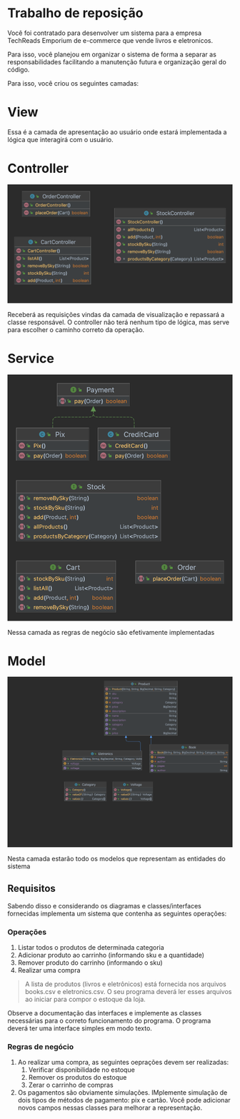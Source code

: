 # Trabalho de reposição

Você foi contratado para desenvolver um sistema para a empresa TechReads Emporium de e-commerce que vende livros e eletronicos. 

Para isso, você planejou em organizar o sistema de forma a separar as responsabilidades facilitando a manutenção futura e organização geral do código.

Para isso, você criou os seguintes camadas:

# View

Essa é a camada de apresentação ao usuário onde estará implementada a lógica que interagirá com o usuário.

# Controller

<img src="./src/main/resources/controller.png" width="600"/>

Receberá as requisições vindas da camada de visualização e repassará a classe responsável. O controller não terá nenhum tipo de lógica, mas serve para escolher o caminho correto da operação.

# Service

<img src="./src/main/resources/services.png" width="600"/>

Nessa camada as regras de negócio são efetivamente implementadas

# Model

<img src="./src/main/resources/model.png" width="600"/>

Nesta camada estarão todo os modelos que representam as entidades do sistema

## Requisitos

Sabendo disso e considerando os diagramas e classes/interfaces fornecidas implementa um sistema que contenha as seguintes operações:

### Operações

1. Listar todos o produtos de determinada categoria
2. Adicionar produto ao carrinho (informando sku e a quantidade)
3. Remover produto do carrinho (informando o sku)
4. Realizar uma compra

> A lista de produtos (livros e eletrônicos) está fornecida nos arquivos books.csv e eletronics.csv. O seu programa deverá ler esses arquivos ao iniciar para compor o estoque da loja.

Observe a documentação das interfaces e implemente as classes necessárias para o correto funcionamento do programa. O programa deverá ter uma interface simples em modo texto.

### Regras de negócio

1. Ao realizar uma compra, as seguintes oeprações devem ser realizadas:
   1. Verificar disponibilidade no estoque
   2. Remover os produtos do estoque
   3. Zerar o carrinho de compras
4. Os pagamentos são obviamente simulações. IMplemente simulação de dois tipos de métodos de pagamento: pix e cartão. Você pode adicionar novos campos nessas classes para melhorar a representação.

